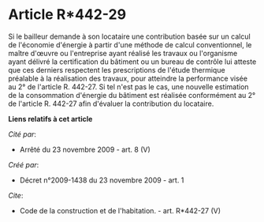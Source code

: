# Article R*442-29

Si le bailleur demande à son locataire une contribution basée sur un calcul de l'économie d'énergie à partir d'une méthode de
calcul conventionnel, le maître d'œuvre ou l'entreprise ayant réalisé les travaux ou l'organisme ayant délivré la
certification du bâtiment ou un bureau de contrôle lui atteste que ces derniers respectent les prescriptions de l'étude
thermique préalable à la réalisation des travaux, pour atteindre la performance visée au 2° de l'article R. 442-27. Si tel
n'est pas le cas, une nouvelle estimation de la consommation d'énergie du bâtiment est réalisée conformément au 2° de
l'article R. 442-27 afin d'évaluer la contribution du locataire.

**Liens relatifs à cet article**

_Cité par_:

  - Arrêté du 23 novembre 2009 - art. 8 (V)

_Créé par_:

  - Décret n°2009-1438 du 23 novembre 2009 - art. 1

_Cite_:

  - Code de la construction et de l'habitation. - art. R*442-27 (V)
